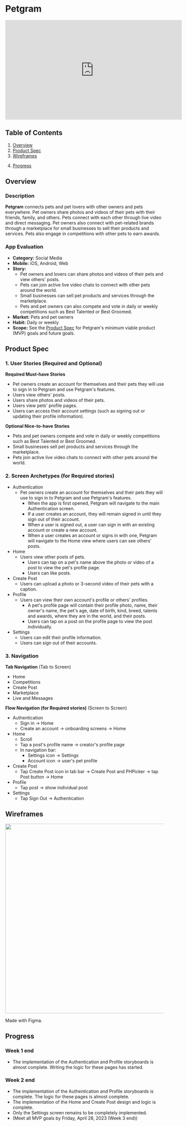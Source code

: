 # Petgram

<iframe width="560" height="315" src="https://www.youtube.com/embed/IpoEqpyqywI" title="YouTube video player" frameborder="0" allow="accelerometer; autoplay; clipboard-write; encrypted-media; gyroscope; picture-in-picture; web-share" allowfullscreen></iframe>

## Table of Contents
1. [Overview](#Overview)
2. [Product Spec](#Product-Spec)
3. [Wireframes](#Wireframes)
<!--4. [Schema](#Schema)-->
4. [Progress](#Progress)

## Overview
### Description
**Petgram** connects pets and pet lovers with other owners and pets everywhere. Pet owners share photos and videos of their pets with their friends, family, and others. Pets connect with each other through live video and direct messaging. Pet owners also connect with pet-related brands through a marketplace for small businesses to sell their products and services. Pets also engage in competitions with other pets to earn awards.

### App Evaluation
- **Category:** Social Media
- **Mobile:** iOS, Android, Web
- **Story:**
    - Pet owners and lovers can share photos and videos of their pets and view others' posts.
    - Pets can join active live video chats to connect with other pets around the world.
    - Small businesses can sell pet products and services through the marketplace.
    - Pets and pet owners can also compete and vote in daily or weekly competitions such as Best Talented or Best Groomed.
- **Market:** Pets and pet owners
- **Habit:** Daily or weekly
- **Scope:** See the [Product Spec](#Product-Spec) for Petgram's minimum viable product (MVP) goals and future goals.

## Product Spec

### 1. User Stories (Required and Optional)

**Required Must-have Stories**

* Pet owners create an account for themselves and their pets they will use to sign in to Petgram and use Petgram's features.
* Users view others' posts.
* Users share photos and videos of their pets.
* Users view pets' profile pages.
* Users can access their account settings (such as signing out or updating their profile information).

**Optional Nice-to-have Stories**

* Pets and pet owners compete and vote in daily or weekly competitions such as Best Talented or Best Groomed.
* Small businesses sell pet products and services through the marketplace.
* Pets join active live video chats to connect with other pets around the world.

### 2. Screen Archetypes (for Required stories)

* Authentication
   * Pet owners create an account for themselves and their pets they will use to sign in to Petgram and use Petgram's features.
       * When the app is first opened, Petgram will navigate to the main Authentication screen.
       * If a user creates an account, they will remain signed in until they sign out of their account.
       * When a user is signed out, a user can sign in with an existing account or create a new account.
       * When a user creates an account or signs in with one, Petgram will navigate to the Home view where users can see others' posts.
* Home
   * Users view other posts of pets.
       * Users can tap on a pet's name above the photo or video of a post to view the pet's profile page.
       * Users can like posts.
* Create Post
    * Users can upload a photo or 3-second video of their pets with a caption.
* Profile
    * Users can view their own account's profile or others' profiles.
        * A pet's profile page will contain their profile photo, name, their owner's name, the pet's age, date of birth, kind, breed, talents and awards, where they are in the world, and their posts.
        * Users can tap on a post on the profile page to view the post individually.
* Settings
    * Users can edit their profile information.
    * Users can sign out of their accounts.

### 3. Navigation

**Tab Navigation** (Tab to Screen)

* Home
* Competitions
* Create Post
* Marketplace
* Live and Messages

**Flow Navigation (for Required stories)** (Screen to Screen)

* Authentication
   * Sign in → Home
   * Create an account → onboarding screens → Home
* Home
   * Scroll
   * Tap a post's profile name → creator's profile page
   * In navigation bar:
       * Settings icon → Settings
       * Account icon → user's pet profile
* Create Post
    * Tap Create Post icon in tab bar → Create Post and PHPicker → tap Post button → Home
* Profile
    * Tap post → show individual post
* Settings
    * Tap Sign Out → Authentication

## Wireframes
<img src="https://i.imgur.com/5odY3ca.jpg" width=600>

Made with Figma.

<!--
## Schema 
[This section will be completed in Unit 9]
### Models
[Add table of models]
### Networking
- [Add list of network requests by screen]
- [Create basic snippets for each Parse network request]
- [OPTIONAL: List endpoints if using existing API such as Yelp]
-->

## Progress
### Week 1 end
- The implementation of the Authentication and Profile storyboards is almost complete. Writing the logic for these pages has started.

### Week 2 end
- The implementation of the Authentication and Profile storyboards is complete. The logic for these pages is almost complete.
- The implementation of the Home and Create Post design and logic is complete.
- Only the Settings screen remains to be completely implemented.
- (Meet all MVP goals by Friday, April 28, 2023 (Week 3 end))
